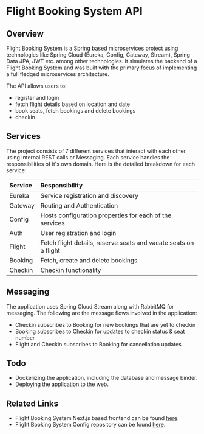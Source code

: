 # Flight Booking System API

## Overview

Flight Booking System is a Spring based microservices project using technologies like Spring Cloud (Eureka, Config, Gateway, Stream), Spring Data JPA, JWT etc. among other technologies. It simulates the backend of a Flight Booking System and was built with the primary focus of implementing a full fledged microservices architecture.

The API allows users to:

- register and login
- fetch flight details based on location and date
- book seats, fetch bookings and delete bookings
- checkin

## Services

The project consists of 7 different services that interact with each other using internal REST calls or Messaging. Each service handles the responsibilities of it's own domain. Here is the detailed breakdown for each service:

| Service | Responsibility                                                   |
|:------- |:--------------                                                   |
| Eureka  | Service registration and discovery                               |
| Gateway | Routing and Authentication                                       |
| Config  | Hosts configuration properties for each of the services          |
| Auth    | User registration and login                                      |
| Flight  | Fetch flight details, reserve seats and vacate seats on a flight |
| Booking | Fetch, create and delete bookings                                |
| Checkin | Checkin functionality                                            |

## Messaging

The application uses Spring Cloud Stream along with RabbitMQ for messaging. The following are the message flows involved in the application:

- Checkin subscribes to Booking for new bookings that are yet to checkin
- Booking subscribes to Checkin for updates to checkin status & seat number
- Flight and Checkin subscribes to Booking for cancellation updates

## Todo

- Dockerizing the application, including the database and message binder.
- Deploying the application to the web.

## Related Links

- Flight Booking System Next.js based frontend can be found [here](https://github.com/dwrik/flight-booking-system-frontend).
- Flight Booking System Config repository can be found [here](https://github.com/dwrik/flight-booking-system-config).
